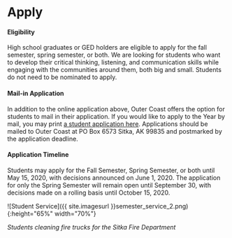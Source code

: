 # Apply

#### Eligibility

High school graduates or GED holders are eligible to apply for the fall semester, spring semester, or both. We are looking for students who want to develop their critical thinking, listening, and communication skills while engaging with the communities around them, both big and small. Students do not need to be nominated to apply. 

#### Mail-in Application

In addition to the online application above, Outer Coast offers the option for students to mail in their application. If you would like to apply to the Year by mail, you may print [a student application here](https://drive.google.com/file/d/1rWE8F6JuFHVH9Zik0gQ5BtSgMvO_jmfx/view?usp=sharing). Applications should be mailed to Outer Coast at PO Box 6573 Sitka, AK 99835 and postmarked by the application deadline.

#### Application Timeline

Students may apply for the Fall Semester, Spring Semester, or both until May 15, 2020, with decisions announced on June 1, 2020. The application for only the Spring Semester will remain open until September 30, with decisions made on a rolling basis until October 15, 2020.

<!-- This inserts the image -->
![Student Service]({{ site.imagesurl }}semester_service_2.png){:height="65%" width="70%"}

_Students cleaning fire trucks for the Sitka Fire Department_
